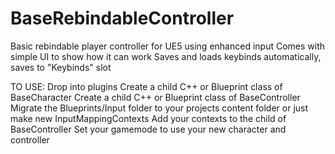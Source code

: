 # BaseRebindableController
 Basic rebindable player controller for UE5 using enhanced input
 Comes with simple UI to show how it can work
 Saves and loads keybinds automatically, saves to "Keybinds" slot
 
 TO USE:
 Drop into plugins
 Create a child C++ or Blueprint class of BaseCharacter
 Create a child C++ or Blueprint class of BaseController
 Migrate the Blueprints/Input folder to your projects content folder or just make new InputMappingContexts
 Add your contexts to the child of BaseController 
 Set your gamemode to use your new character and controller 
